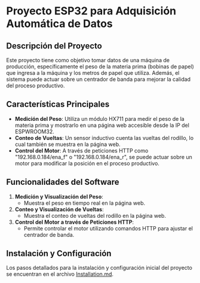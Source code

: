 # Proyecto ESP32 para Adquisición Automática de Datos

## Descripción del Proyecto

Este proyecto tiene como objetivo tomar datos de una máquina de producción, específicamente el peso de la materia prima (bobinas de papel) que ingresa a la máquina y los metros de papel que utiliza. Además, el sistema puede actuar sobre un centrador de banda para mejorar la calidad del proceso productivo.

## Características Principales

- **Medición del Peso**: Utiliza un módulo HX711 para medir el peso de la materia prima y mostrarlo en una página web accesible desde la IP del ESPWROOM32.
- **Conteo de Vueltas**: Un sensor inductivo cuenta las vueltas del rodillo, lo cual también se muestra en la página web.
- **Control del Motor**: A través de peticiones HTTP como "192.168.0.184/ena_f" o "192.168.0.184/ena_r", se puede actuar sobre un motor para modificar la posición en el proceso productivo.

## Funcionalidades del Software

1. **Medición y Visualización del Peso**:
   - Muestra el peso en tiempo real en la página web.
2. **Conteo y Visualización de Vueltas**:
   - Muestra el conteo de vueltas del rodillo en la página web.
3. **Control del Motor a través de Peticiones HTTP**:
   - Permite controlar el motor utilizando comandos HTTP para ajustar el centrador de banda.

## Instalación y Configuración

Los pasos detallados para la instalación y configuración inicial del proyecto se encuentran en el archivo [Installation.md](Installation.md).